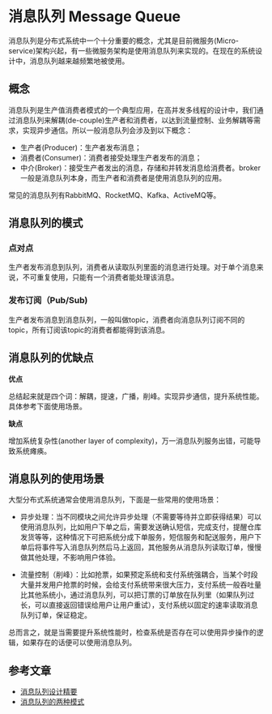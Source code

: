# 消息队列 Message Queue

消息队列是分布式系统中一个十分重要的概念，尤其是目前微服务(Micro-service)架构兴起，有一些微服务架构是使用消息队列来实现的。在现在的系统设计中，消息队列越来越频繁地被使用。

## 概念
消息队列是生产值消费者模式的一个典型应用，在高并发多线程的设计中，我们通过消息队列来解耦(de-couple)生产者和消费者，以达到流量控制、业务解耦等需求，实现异步通信。所以一般消息队列会涉及到以下概念：

* 生产者(Producer)：生产者发布消息；
* 消费者(Consumer)：消费者接受处理生产者发布的消息；
* 中介(Broker)：接受生产者发出的消息，存储和并转发消息给消费者。broker一般是消息队列本身，而生产者和消费者是使用消息队列的应用。


常见的消息队列有RabbitMQ、RocketMQ、Kafka、ActiveMQ等。

## 消息队列的模式
### 点对点 
生产者发布消息到队列，消费者从读取队列里面的消息进行处理。对于单个消息来说，不可重复使用，只能有一个消费者能处理该消息。

### 发布订阅（Pub/Sub)
生产者发布消息到消息队列，一般叫做topic，消费者向消息队列订阅不同的topic，所有订阅该topic的消费者都能得到该消息。


## 消息队列的优缺点
**优点**

总结起来就是四个词：解耦，提速，广播，削峰。实现异步通信，提升系统性能。具体参考下面使用场景。

**缺点**

增加系统复杂性(another layer of complexity)，万一消息队列服务出错，可能导致系统瘫痪。

## 消息队列的使用场景
大型分布式系统通常会使用消息队列，下面是一些常用的使用场景：

* 异步处理：当不同模块之间允许异步处理（不需要等待并立即获得结果）可以使用消息队列，比如用户下单之后，需要发送确认短信，完成支付，提醒仓库发货等等，这种情况下可把系统分成下单服务，短信服务和配送服务，用户下单后将事件写入消息队列然后马上返回，其他服务从消息队列读取订单，慢慢做其他处理，不影响用户体验。

* 流量控制（削峰）：比如抢票，如果预定系统和支付系统强耦合，当某个时段大量并发用户抢票的时候，会给支付系统带来很大压力，支付系统一般吞吐量比其他系统小，通过消息队列，可以把订票的订单放在队列里（如果队列过长，可以直接返回错误给用户让用户重试），支付系统以固定的速率读取消息队列订单，保证稳定。

总而言之，就是当需要提升系统性能时，检查系统是否存在可以使用异步操作的逻辑，如果存在的话便可以使用消息队列。

## 参考文章
* [消息队列设计精要](https://zhuanlan.zhihu.com/p/21649950)
* [消息队列的两种模式](https://blog.csdn.net/HEYUTAO007/article/details/50131089)

<!-- Keywords: Message Queue, 消息队列，生产者消费者，点对点，发布订阅，系统设计，解耦，提速，广播，削峰，异步处理，流向控制 -->